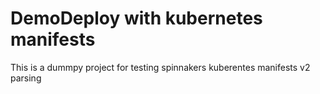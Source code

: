 # DemoDeploy with kubernetes manifests

This is a dummpy project for testing spinnakers kuberentes manifests v2 parsing 
